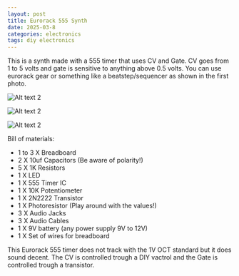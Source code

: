 ```yaml
---
layout: post
title: Eurorack 555 Synth
date: 2025-03-8
categories: electronics
tags: diy electronics
---
```

This is a synth made with a 555 timer that uses CV and Gate. CV goes from 1 to 5 volts and gate is sensitive to anything above 0.5 volts. 
You can use eurorack gear or something like a beatstep/sequencer as shown in the first photo.

![Alt text 2](https://32bitwave.github.io/32bitcoffee/images/Euro555Pic.JPG) 

![Alt text 2](https://32bitwave.github.io/32bitcoffee/images/555withCVandGate.png) 

![Alt text 2](https://32bitwave.github.io/32bitcoffee/images/555withCVandGate2.png) 

Bill of materials:
* 1 to 3 X Breadboard
* 2 X 10uf Capacitors (Be aware of polarity!)
* 5 X 1K Resistors
* 1 X LED
* 1 X 555 Timer IC
* 1 X 10K Potentiometer
* 1 X 2N2222 Transistor
* 1 X Photoresistor (Play around with the values!)
* 3 X Audio Jacks
* 3 X Audio Cables
* 1 X 9V battery (any power supply 9V to 12V)
* 1 X Set of wires for breadboard


This Eurorack 555 timer does not track with the 1V OCT standard but it does sound decent. The CV is controlled trough a DIY vactrol and the Gate is controlled trough a transistor.

